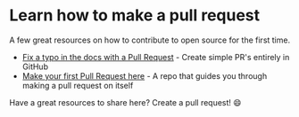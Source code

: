 # Learn how to make a pull request

A few great resources on how to contribute to open source for the first time.

- [Fix a typo in the docs with a Pull Request](https://www.freecodecamp.org/news/how-to-make-your-first-pull-request-on-github/) - Create simple PR's entirely in GitHub
- [Make your first Pull Request here](https://github.com/firstcontributions/first-contributions/blob/master/README.md) - A repo that guides you through making a pull request on itself

Have a great resources to share here? Create a pull request! :smile:
